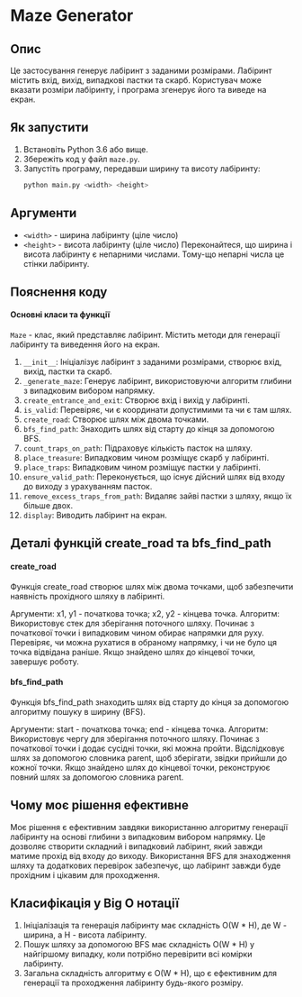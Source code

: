 # Maze Generator

## Опис
Це застосування генерує лабіринт з заданими розмірами. Лабіринт містить вхід, вихід, випадкові пастки та скарб. Користувач може вказати розміри лабіринту, і програма згенерує його та виведе на екран.

## Як запустити
1. Встановіть Python 3.6 або вище.
2. Збережіть код у файл `maze.py`.
3. Запустіть програму, передавши ширину та висоту лабіринту:
   ```bash
   python main.py <width> <height>
    ```
## Аргументи
- `<width>` - ширина лабіринту (ціле число)
- `<height>` - висота лабіринту (ціле число)
Переконайтеся, що ширина і висота лабіринту є непарними числами. Тому-що непарні числа це стінки лабіринту.

## Пояснення коду
#### Основні класи та функції
`Maze` - клас, який представляє лабіринт. Містить методи для генерації лабіринту та виведення його на екран.
1. `__init__`: Ініціалізує лабіринт з заданими розмірами, створює вхід, вихід, пастки та скарб.
2. `_generate_maze`: Генерує лабіринт, використовуючи алгоритм глибини з випадковим вибором напрямку.
3. `create_entrance_and_exit`: Створює вхід і вихід у лабіринті.
4. `is_valid`: Перевіряє, чи є координати допустимими та чи є там шлях.
5. `create_road`: Створює шлях між двома точками.
6. `bfs_find_path`: Знаходить шлях від старту до кінця за допомогою BFS.
7. `count_traps_on_path`: Підраховує кількість пасток на шляху.
8. `place_treasure`: Випадковим чином розміщує скарб у лабіринті.
9. `place_traps`: Випадковим чином розміщує пастки у лабіринті.
10. `ensure_valid_path`: Переконується, що існує дійсний шлях від входу до виходу з урахуванням пасток.
11. `remove_excess_traps_from_path`: Видаляє зайві пастки з шляху, якщо їх більше двох.
12. `display`: Виводить лабіринт на екран.

## Деталі функцій create_road та bfs_find_path
#### create_road
Функція create_road створює шлях між двома точками, щоб забезпечити наявність прохідного шляху в лабіринті.

Аргументи: x1, y1 - початкова точка; x2, y2 - кінцева точка.
Алгоритм:
Використовує стек для зберігання поточного шляху.
Починає з початкової точки і випадковим чином обирає напрямки для руху.
Перевіряє, чи можна рухатися в обраному напрямку, і чи не було ця точка відвідана раніше.
Якщо знайдено шлях до кінцевої точки, завершує роботу.

#### bfs_find_path
Функція bfs_find_path знаходить шлях від старту до кінця за допомогою алгоритму пошуку в ширину (BFS).

Аргументи: start - початкова точка; end - кінцева точка.
Алгоритм:
Використовує чергу для зберігання поточного шляху.
Починає з початкової точки і додає сусідні точки, які можна пройти.
Відслідковує шлях за допомогою словника parent, щоб зберігати, звідки прийшли до кожної точки.
Якщо знайдено шлях до кінцевої точки, реконструює повний шлях за допомогою словника parent.

## Чому моє рішення ефективне
Моє рішення є ефективним завдяки використанню алгоритму генерації лабіринту на основі глибини з випадковим вибором напрямку. Це дозволяє створити складний і випадковий лабіринт, який завжди матиме прохід від входу до виходу. Використання BFS для знаходження шляху та додаткових перевірок забезпечує, що лабіринт завжди буде прохідним і цікавим для проходження.
   
## Класифікація у Big O нотації
1. Ініціалізація та генерація лабіринту має складність O(W * H), де W - ширина, а H - висота лабіринту.
2. Пошук шляху за допомогою BFS має складність O(W * H) у найгіршому випадку, коли потрібно перевірити всі комірки лабіринту.
3. Загальна складність алгоритму є O(W * H), що є ефективним для генерації та проходження лабіринту будь-якого розміру.
